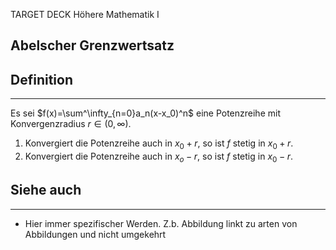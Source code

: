 
TARGET DECK
Höhere Mathematik I

Abelscher Grenzwertsatz
--
## Definition
***
Es sei $f(x)=\sum^\infty_{n=0}a_n(x-x_0)^n$ eine Potenzreihe mit Konvergenzradius $r\in(0,\infty)$.
1. Konvergiert die Potenzreihe auch in $x_0+r$, so ist $f$ stetig in $x_0+r$.
2. Konvergiert die Potenzreihe auch in $x_o-r$, so ist $f$ stetig in $x_0-r$.
## Siehe auch
***
* Hier immer spezifischer Werden. Z.b. Abbildung linkt zu arten von Abbildungen und nicht umgekehrt